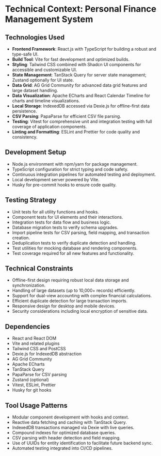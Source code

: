 # Technical Context: Personal Finance Management System

## Technologies Used
- **Frontend Framework**: React.js with TypeScript for building a robust and type-safe UI.
- **Build Tool**: Vite for fast development and optimized builds.
- **Styling**: Tailwind CSS combined with Shadcn UI components for accessible and customizable UI.
- **State Management**: TanStack Query for server state management; Zustand optionally for UI state.
- **Data Grid**: AG Grid Community for advanced data grid features and large dataset handling.
- **Data Visualization**: Apache ECharts and React Calendar Timeline for charts and timeline visualizations.
- **Local Storage**: IndexedDB accessed via Dexie.js for offline-first data persistence.
- **CSV Parsing**: PapaParse for efficient CSV file parsing.
- **Testing**: Vitest for comprehensive unit and integration testing with full coverage of application components.
- **Linting and Formatting**: ESLint and Prettier for code quality and consistency.

## Development Setup
- Node.js environment with npm/yarn for package management.
- TypeScript configuration for strict typing and code safety.
- Continuous integration pipelines for automated testing and deployment.
- Local development server powered by Vite.
- Husky for pre-commit hooks to ensure code quality.

## Testing Strategy
- Unit tests for all utility functions and hooks.
- Component tests for UI elements and their interactions.
- Integration tests for data flow and business logic.
- Database migration tests to verify schema upgrades.
- Import pipeline tests for CSV parsing, field mapping, and transaction creation.
- Deduplication tests to verify duplicate detection and handling.
- Test utilities for mocking database and rendering components.
- Test coverage required for all new features and functionality.

## Technical Constraints
- Offline-first design requiring robust local data storage and synchronization.
- Handling of large datasets (up to 10,000+ records) efficiently.
- Support for dual-view accounting with complex financial calculations.
- Efficient duplicate detection for large transaction imports.
- Responsive design for desktop and mobile devices.
- Security considerations including local encryption of sensitive data.

## Dependencies
- React and React DOM
- Vite and related plugins
- Tailwind CSS and PostCSS
- Dexie.js for IndexedDB abstraction
- AG Grid Community
- Apache ECharts
- TanStack Query
- PapaParse for CSV parsing
- Zustand (optional)
- Vitest, ESLint, Prettier
- Husky for git hooks

## Tool Usage Patterns
- Modular component development with hooks and context.
- Reactive data fetching and caching with TanStack Query.
- IndexedDB transactions managed via Dexie with live queries.
- Compound indexes for optimized database queries.
- CSV parsing with header detection and field mapping.
- Use of UUIDs for entity identification to facilitate future backend sync.
- Automated testing integrated into CI/CD pipelines.
